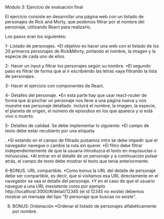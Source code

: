 Módulo 3: Ejercicio de evaluación final

El ejercicio consiste en desarrollar una página web con un listado de personajes de Rick and Morty, que podemos filtrar por el nombre del personaje, utilizando React para realizarlo.

Los pasos eran los siguientes:

1- Listado de personajes.
•El objetivo es hacer una web con el listado de los 20 primeros personajes de Rick&Morty, pintando el nombre, la imagen y la especie de cada uno de ellos.

2- Hacer un input y filtrar los personajes según su nombre.
•El segundo paso es filtrar de forma que al ir escribiendo las letras vaya filtrando la lista de personajes.

3- Hacer el ejercicio con componentes de React.

4- Detalles del personaje.
•En esta parte hay que usar react-router de forma que al pinchar un personaje nos lleve a una página nueva y nos muestre ese personaje detallado. Incluirá el nombre, la imagen, la especie, el planeta de origen, el número de episodios en los que aparece y si está vivo o muerto.

5- Detalles de calidad.
Se debe implementar lo siguiente:
•El campo de texto debe estar recubierto por una etiqueta <form />.
•Si estando en el campo de filtrado pulsamos intro se debe impedir que el navegador navegue o cambie la ruta sin querer.
•El filtro debe filtrar independientemente de que la usuaria introduzca el texto en mayúsuclas o minúsculas.
•Al entrar en el detalle de un personaje y a continuación pulsar atrás, el campo de texto debe mostrar el texto que tenía anteriormente.

6-BONUS. URL compartible.
•Como bonus la URL del detalle de personaje debe ser compartible, es decir, que si visitamos esa URL directamente en el navegador se vea el detalle del personaje.
•Y en el caso de que el usuario navegue a una URL inexistente como por
ejemplo http://localhost:3000/#/detail/12345 (el id 12345 no existe) debemos mostrar un mensaje del tipo "El personaje que buscas no existe".

8. BONUS: Ordenación
•Ordenar el listado de personajes alfabéticamente por nombre.




